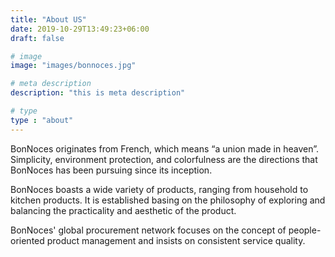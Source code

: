 ```yaml
---
title: "About US"
date: 2019-10-29T13:49:23+06:00
draft: false

# image
image: "images/bonnoces.jpg"

# meta description
description: "this is meta description"

# type
type : "about"
---
```


BonNoces originates from French, which means “a union made in heaven”. Simplicity, environment protection, and colorfulness are the directions that BonNoces has been pursuing since its inception. 

BonNoces boasts a wide variety of products, ranging from household to kitchen products. It is established basing on the philosophy of exploring and balancing the practicality and aesthetic of the product. 

BonNoces' global procurement network focuses on the concept of people-oriented product management and insists on consistent service quality.